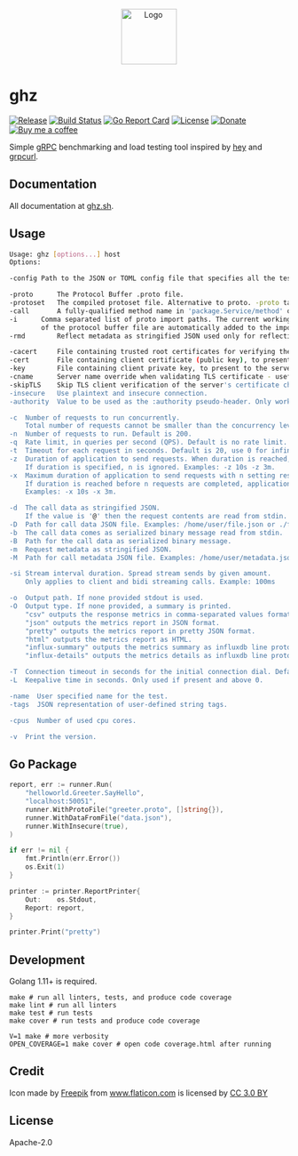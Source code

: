 <div align="center">
	<br>
	<img src="green_fwd2.svg" alt="Logo" width="100">
	<br>
</div>

# ghz

[![Release](https://img.shields.io/github/release/bojand/ghz.svg?style=flat-square)](https://github.com/bojand/ghz/releases/latest)
[![Build Status](https://img.shields.io/circleci/project/github/bojand/ghz/master.svg?style=flat-square)](https://circleci.com/gh/bojand/ghz)
[![Go Report Card](https://goreportcard.com/badge/github.com/bojand/ghz?style=flat-square)](https://goreportcard.com/report/github.com/bojand/ghz)
[![License](https://img.shields.io/github/license/bojand/ghz.svg?style=flat-square)](https://raw.githubusercontent.com/bojand/ghz/master/LICENSE)
[![Donate](https://img.shields.io/badge/Donate-PayPal-green.svg?style=flat-square)](https://www.paypal.me/bojandj)
[![Buy me a coffee](https://img.shields.io/badge/buy%20me-a%20coffee-orange.svg?style=flat-square)](https://www.buymeacoffee.com/bojand)

Simple [gRPC](http://grpc.io/) benchmarking and load testing tool inspired by [hey](https://github.com/rakyll/hey/) and [grpcurl](https://github.com/fullstorydev/grpcurl).

## Documentation

All documentation at [ghz.sh](https://ghz.sh).

## Usage

```sh
Usage: ghz [options...] host
Options:

-config	Path to the JSON or TOML config file that specifies all the test run settings.

-proto		The Protocol Buffer .proto file.
-protoset	The compiled protoset file. Alternative to proto. -proto takes precedence.
-call		A fully-qualified method name in 'package.Service/method' or 'package.Service.Method' format.
-i		Comma separated list of proto import paths. The current working directory and the directory
		of the protocol buffer file are automatically added to the import list.
-rmd		Reflect metadata as stringified JSON used only for reflection request.        

-cacert		File containing trusted root certificates for verifying the server.
-cert		File containing client certificate (public key), to present to the server. Must also provide -key option.
-key 		File containing client private key, to present to the server. Must also provide -cert option.
-cname		Server name override when validating TLS certificate - useful for self signed certs.
-skipTLS	Skip TLS client verification of the server's certificate chain and host name.
-insecure	Use plaintext and insecure connection.
-authority	Value to be used as the :authority pseudo-header. Only works if -insecure is used.

-c  Number of requests to run concurrently.
    Total number of requests cannot be smaller than the concurrency level. Default is 50.
-n  Number of requests to run. Default is 200.
-q  Rate limit, in queries per second (QPS). Default is no rate limit.
-t  Timeout for each request in seconds. Default is 20, use 0 for infinite.
-z  Duration of application to send requests. When duration is reached, application stops and exits.
    If duration is specified, n is ignored. Examples: -z 10s -z 3m.
-x  Maximum duration of application to send requests with n setting respected.
    If duration is reached before n requests are completed, application stops and exits.
    Examples: -x 10s -x 3m.

-d  The call data as stringified JSON.
    If the value is '@' then the request contents are read from stdin.
-D  Path for call data JSON file. Examples: /home/user/file.json or ./file.json.
-b  The call data comes as serialized binary message read from stdin.
-B  Path for the call data as serialized binary message.
-m  Request metadata as stringified JSON.
-M  Path for call metadata JSON file. Examples: /home/user/metadata.json or ./metadata.json.

-si Stream interval duration. Spread stream sends by given amount.
    Only applies to client and bidi streaming calls. Example: 100ms

-o  Output path. If none provided stdout is used.
-O  Output type. If none provided, a summary is printed.
    "csv" outputs the response metrics in comma-separated values format.
    "json" outputs the metrics report in JSON format.
    "pretty" outputs the metrics report in pretty JSON format.
    "html" outputs the metrics report as HTML.
    "influx-summary" outputs the metrics summary as influxdb line protocol.
    "influx-details" outputs the metrics details as influxdb line protocol.

-T  Connection timeout in seconds for the initial connection dial. Default is 10.
-L  Keepalive time in seconds. Only used if present and above 0.

-name  User specified name for the test.
-tags  JSON representation of user-defined string tags.

-cpus  Number of used cpu cores.

-v  Print the version.
```

## Go Package

```go
report, err := runner.Run(
    "helloworld.Greeter.SayHello",
    "localhost:50051",
    runner.WithProtoFile("greeter.proto", []string{}),
    runner.WithDataFromFile("data.json"),
    runner.WithInsecure(true),
)

if err != nil {
    fmt.Println(err.Error())
    os.Exit(1)
}

printer := printer.ReportPrinter{
    Out:    os.Stdout,
    Report: report,
}

printer.Print("pretty")
```

## Development

Golang 1.11+ is required.

```
make # run all linters, tests, and produce code coverage
make lint # run all linters
make test # run tests
make cover # run tests and produce code coverage

V=1 make # more verbosity
OPEN_COVERAGE=1 make cover # open code coverage.html after running
```

## Credit

Icon made by <a href="http://www.freepik.com" title="Freepik">Freepik</a> from <a href="https://www.flaticon.com/" title="Flaticon">www.flaticon.com</a> is licensed by <a href="http://creativecommons.org/licenses/by/3.0/" title="Creative Commons BY 3.0" target="_blank">CC 3.0 BY</a>

## License

Apache-2.0
